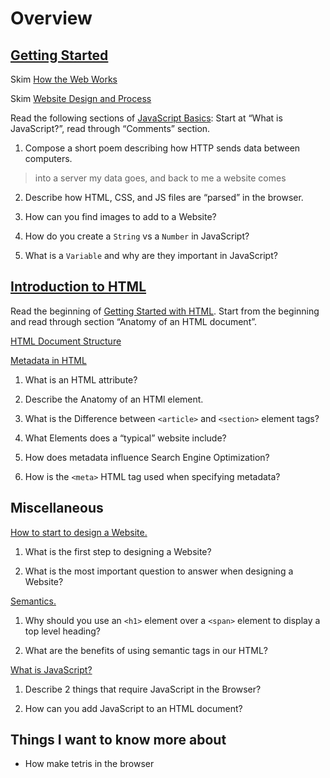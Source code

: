 # Overview


## [Getting Started](https://developer.mozilla.org/en-US/docs/Learn/Getting_started_with_the_web/)

Skim [How the Web Works](https://developer.mozilla.org/en-US/docs/Learn/Getting_started_with_the_web/How_the_Web_works)

Skim [Website Design and Process](https://developer.mozilla.org/en-US/docs/Learn/Getting_started_with_the_web/What_will_your_website_look_like)

Read the following sections of [JavaScript Basics](https://developer.mozilla.org/en-US/docs/Learn/Getting_started_with_the_web/JavaScript_basics): Start at “What is JavaScript?”, read through “Comments” section.

1. Compose a short poem describing how HTTP sends data between computers.

> into a server
> my data goes, and back to
> me a website comes

2. Describe how HTML, CSS, and JS files are “parsed” in the browser.

3. How can you find images to add to a Website?

4. How do you create a `String` vs a `Number` in JavaScript?

5. What is a `Variable` and why are they important in JavaScript?


## [Introduction to HTML](https://developer.mozilla.org/en-US/docs/Learn/HTML/Introduction_to_HTML/)

Read the beginning of [Getting Started with HTML](https://developer.mozilla.org/en-US/docs/Learn/HTML/Introduction_to_HTML/Getting_started). Start from the beginning and read through section “Anatomy of an HTML document”.

[HTML Document Structure](https://developer.mozilla.org/en-US/docs/Learn/HTML/Introduction_to_HTML/Document_and_website_structure)

[Metadata in HTML](https://developer.mozilla.org/en-US/docs/Learn/HTML/Introduction_to_HTML/The_head_metadata_in_HTML)

1. What is an HTML attribute?

2. Describe the Anatomy of an HTMl element.

3. What is the Difference between `<article>` and `<section>` element tags?

4. What Elements does a “typical” website include?

5. How does metadata influence Search Engine Optimization?

6. How is the `<meta>` HTML tag used when specifying metadata?


## Miscellaneous

[How to start to design a Website.](https://developer.mozilla.org/en-US/docs/Learn/Common_questions/Thinking_before_coding)

1. What is the first step to designing a Website?

2. What is the most important question to answer when designing a Website?
  
  
[Semantics.](https://developer.mozilla.org/en-US/docs/Glossary/Semantics)

1. Why should you use an `<h1>` element over a `<span>` element to display a top level heading?

2. What are the benefits of using semantic tags in our HTML?


[What is JavaScript?](https://developer.mozilla.org/en-US/docs/Learn/JavaScript/First_steps/What_is_JavaScript)

1. Describe 2 things that require JavaScript in the Browser?

2. How can you add JavaScript to an HTML document?



## Things I want to know more about

- How make tetris in the browser
